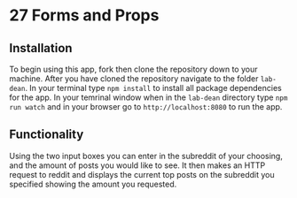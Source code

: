 # 27 Forms and Props

## Installation

To begin using this app, fork then clone the repository down to your machine. After you have cloned the repository navigate to the folder ```lab-dean```. In your terminal type ```npm install``` to install all package dependencies for the app. In your temrinal window when in the ```lab-dean``` directory type ```npm run watch``` and in your browser go to ```http://localhost:8080``` to run the app.

## Functionality

Using the two input boxes you can enter in the subreddit of your choosing, and the amount of posts you would like to see. It then makes an HTTP request to reddit and displays the current top posts on the subreddit you specified showing the amount you requested. 